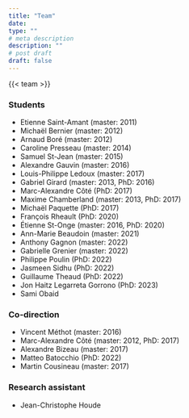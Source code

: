 ```yaml
---
title: "Team"
date:
type: ""
# meta description
description: ""
# post draft
draft: false
---
```


{{< team >}}

### Students

- Etienne Saint-Amant (master: 2011)
- Michaël Bernier (master: 2012)
- Arnaud Boré (master: 2012)
- Caroline Presseau (master: 2014)
- Samuel St-Jean (master: 2015)
- Alexandre Gauvin (master: 2016)
- Louis-Philippe Ledoux (master: 2017)
- Gabriel Girard (master: 2013, PhD: 2016)
- Marc-Alexandre Côté (PhD: 2017)
- Maxime Chamberland (master: 2013, PhD: 2017)
- Michaël Paquette (PhD: 2017)
- François Rheault (PhD: 2020)
- Étienne St-Onge (master: 2016, PhD: 2020)
- Ann-Marie Beaudoin (master: 2021)
- Anthony Gagnon (master: 2022)
- Gabrielle Grenier (master: 2022)
- Philippe Poulin (PhD: 2022)
- Jasmeen Sidhu (PhD: 2022)
- Guillaume Theaud (PhD: 2022)
- Jon Haitz Legarreta Gorrono (PhD: 2023)
- Sami Obaid

### Co-direction

- Vincent Méthot (master: 2016)
- Marc-Alexandre Côté (master: 2012, PhD: 2017)
- Alexandre Bizeau (master: 2017)
- Matteo Batocchio (PhD: 2022)
- Martin Cousineau (master: 2017)

### Research assistant

- Jean-Christophe Houde